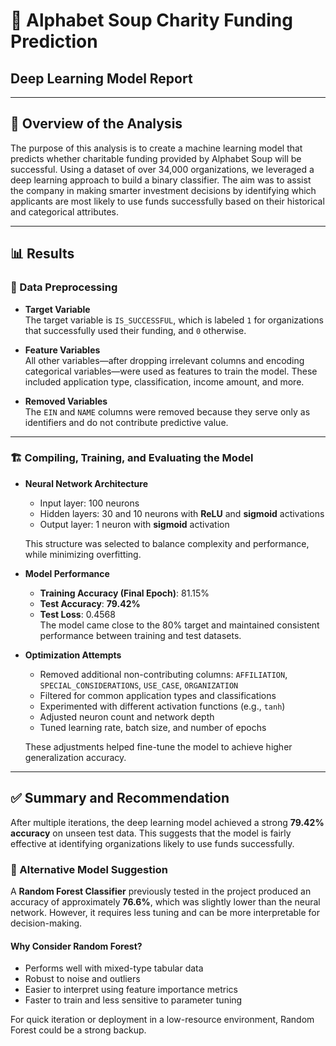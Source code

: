 # 🧠 Alphabet Soup Charity Funding Prediction  
## Deep Learning Model Report

---

## 📌 Overview of the Analysis

The purpose of this analysis is to create a machine learning model that predicts whether charitable funding provided by Alphabet Soup will be successful. Using a dataset of over 34,000 organizations, we leveraged a deep learning approach to build a binary classifier. The aim was to assist the company in making smarter investment decisions by identifying which applicants are most likely to use funds successfully based on their historical and categorical attributes.

---

## 📊 Results

### 🔄 Data Preprocessing

- **Target Variable**  
  The target variable is `IS_SUCCESSFUL`, which is labeled `1` for organizations that successfully used their funding, and `0` otherwise.

- **Feature Variables**  
  All other variables—after dropping irrelevant columns and encoding categorical variables—were used as features to train the model. These included application type, classification, income amount, and more.

- **Removed Variables**  
  The `EIN` and `NAME` columns were removed because they serve only as identifiers and do not contribute predictive value.

---

### 🏗️ Compiling, Training, and Evaluating the Model

- **Neural Network Architecture**  
  - Input layer: 100 neurons  
  - Hidden layers: 30 and 10 neurons with **ReLU** and **sigmoid** activations  
  - Output layer: 1 neuron with **sigmoid** activation  

  This structure was selected to balance complexity and performance, while minimizing overfitting.

- **Model Performance**  
  - **Training Accuracy (Final Epoch)**: 81.15%  
  - **Test Accuracy**: **79.42%**  
  - **Test Loss**: 0.4568  
  The model came close to the 80% target and maintained consistent performance between training and test datasets.

- **Optimization Attempts**  
  - Removed additional non-contributing columns: `AFFILIATION`, `SPECIAL_CONSIDERATIONS`, `USE_CASE`, `ORGANIZATION`  
  - Filtered for common application types and classifications  
  - Experimented with different activation functions (e.g., `tanh`)  
  - Adjusted neuron count and network depth  
  - Tuned learning rate, batch size, and number of epochs  

  These adjustments helped fine-tune the model to achieve higher generalization accuracy.

---

## ✅ Summary and Recommendation

After multiple iterations, the deep learning model achieved a strong **79.42% accuracy** on unseen test data. This suggests that the model is fairly effective at identifying organizations likely to use funds successfully.

### 🔁 Alternative Model Suggestion

A **Random Forest Classifier** previously tested in the project produced an accuracy of approximately **76.6%**, which was slightly lower than the neural network. However, it requires less tuning and can be more interpretable for decision-making.

#### Why Consider Random Forest?
- Performs well with mixed-type tabular data  
- Robust to noise and outliers  
- Easier to interpret using feature importance metrics  
- Faster to train and less sensitive to parameter tuning  

For quick iteration or deployment in a low-resource environment, Random Forest could be a strong backup.
